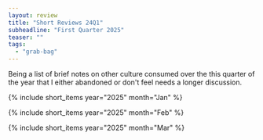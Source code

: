 ```yaml
---
layout: review
title: "Short Reviews 24Q1"
subheadline: "First Quarter 2025"
teaser: ""
tags:
  - "grab-bag"
---
```


Being a list of brief notes on other culture consumed over the this quarter of the year that I either abandoned or don't feel needs a longer discussion.

{% include short_items year="2025" month="Jan" %}

{% include short_items year="2025" month="Feb" %}

{% include short_items year="2025" month="Mar" %}